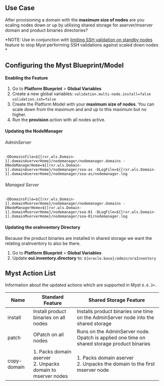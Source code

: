 ## Use Case

After provisioning a domain with the **maximum size of nodes** are you scaling nodes down or up by utilising shared storage for aserver/mserver domain and product binaries directories?

*NOTE: Use in conjunction with [limiting SSH validation on standby nodes](platform-configuration/limiting-ssh-validation-for-standby-nodes) feature to stop Myst performing SSH validations against scaled down nodes *



## Configuring the Myst Blueprint/Model

#### Enabling the Feature

1. Go to **Platform Blueprint** > **Global Variables**
2. Create a new global variables:
   `validation.multi-node.install=false`
   `validation.ssh=false`
3. Create the Platform Model with your **maximum size of nodes**. You can scale down from the maximum and and up to this maximum but no higher.
4. Run the **provision** action with all nodes active.



#### Updating the NodeManager

###### AdminServer

```shell
-DDomainsFile=${[rxr.wls.Domain-1].domainAserverHome}/nodemanager/nodemanager.domains -DNodeManagerHome=${[rxr.wls.Domain-1].domainAserverHome}/nodemanager/soa-as -DLogFile=${[rxr.wls.Domain-1].domainAserverHome}/nodemanager/soa-as/nodemanager.log
```

###### Managed Server

```shell
-DDomainsFile=${[rxr.wls.Domain-1].domainMserverHome}/nodemanager/nodemanager.domains -DNodeManagerHome=${[rxr.wls.Domain-1].domainMserverHome}/nodemanager/soa-01 -DLogFile=${[rxr.wls.Domain-1].domainMserverHome}/nodemanager/soa-01/nodemanager.log
```



#### Updating the oraInventory Directory

Because the product binaries are installed in shared storage we want the relating oraInventory to also be there.

1. Go to **Platform Blueprint** > **Global Variables**
2. Update **oui.inventory.directory** to: `${oracle.base}/admin/oraInventory`



## Myst Action List

Information about the updated actions which are supported in Myst `6.6.3+`.

| Name        | Standard Feature                                             | Shared Storage Feature                                       |
| ----------- | ------------------------------------------------------------ | ------------------------------------------------------------ |
| install     | Install product binaries on all nodes                        | Installs product binaries one time on the AdminServer node into the shared storage |
| patch       | OPatch on all nodes                                          | Runs on the AdminServer node. Opatch is applied one time on shared storage product binaries |
| copy-domain | 1. Packs domain aserver<br />2. Unpacks domain to mserver nodes | 1. Packs domain aserver<br />2. Unpacks the domain to the first mserver node |

